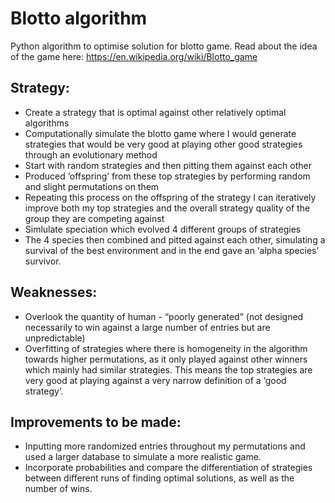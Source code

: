 # Blotto algorithm 

Python algorithm to optimise solution for blotto game. Read about the idea of the game here: https://en.wikipedia.org/wiki/Blotto_game 

## Strategy:
- Create a strategy that is optimal against other relatively optimal algorithms
- Computationally simulate the blotto game where I would generate strategies that would be very good at playing other good strategies through an evolutionary method
- Start with random strategies and then pitting them against each other 
- Produced ‘offspring’ from these top strategies by performing random and slight permutations on them
- Repeating this process on the offspring of the strategy I can iteratively improve both my top strategies and the overall strategy quality of the group they are competing against
- Simlulate speciation which evolved 4 different groups of strategies 
- The 4 species then combined and pitted against each other, simulating a survival of the best environment and in the end gave an ‘alpha species’ survivor. 

## Weaknesses:
- Overlook the quantity of human - “poorly generated” (not designed necessarily to win against a large number of entries but are unpredictable)
- Overfitting of strategies where there is homogeneity in the algorithm towards higher permutations, as it only played against other winners which mainly had similar strategies. This means the top strategies are very good at playing against a very narrow definition of a ‘good strategy’.

## Improvements to be made: 
- Inputting more randomized entries throughout my permutations and used a larger database to simulate a more realistic game.
- Incorporate probabilities and compare the differentiation of strategies between different runs of finding optimal solutions, as well as the number of wins.
